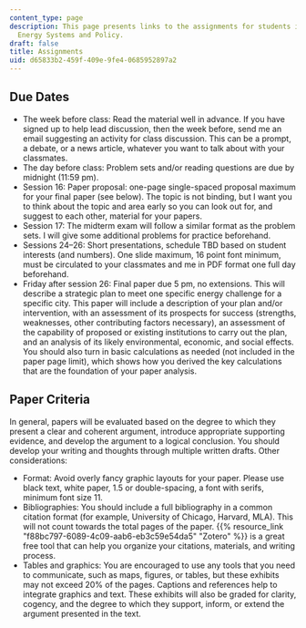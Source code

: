 ```yaml
---
content_type: page
description: This page presents links to the assignments for students in 11.165 Urban
  Energy Systems and Policy.
draft: false
title: Assignments
uid: d65833b2-459f-409e-9fe4-0685952897a2
---
```

## Due Dates

- The week before class: Read the material well in advance. If you have signed up to help lead discussion, then the week before, send me an email suggesting an activity for class discussion. This can be a prompt, a debate, or a news article, whatever you want to talk about with your classmates. 
- The day before class: Problem sets and/or reading questions are due by midnight (11:59 pm).
- Session 16: Paper proposal: one-page single-spaced proposal maximum for your final paper (see below). The topic is not binding, but I want you to think about the topic and area early so you can look out for, and suggest to each other, material for your papers.
- Session 17: The midterm exam will follow a similar format as the problem sets. I will give some additional problems for practice beforehand.
- Sessions 24–26: Short presentations, schedule TBD based on student interests (and numbers). One slide maximum, 16 point font minimum, must be circulated to your classmates and me in PDF format one full day beforehand.
- Friday after session 26: Final paper due 5 pm, no extensions. This will describe a strategic plan to meet one specific energy challenge for a specific city. This paper will include a description of your plan and/or intervention, with an assessment of its prospects for success (strengths, weaknesses, other contributing factors necessary), an assessment of the capability of proposed or existing institutions to carry out the plan, and an analysis of its likely environmental, economic, and social effects. You should also turn in basic calculations as needed (not included in the paper page limit), which shows how you derived the key calculations that are the foundation of your paper analysis.

## Paper Criteria 

In general, papers will be evaluated based on the degree to which they present a clear and coherent argument, introduce appropriate supporting evidence, and develop the argument to a logical conclusion. You should develop your writing and thoughts through multiple written drafts. Other considerations:

- Format: Avoid overly fancy graphic layouts for your paper. Please use black text, white paper, 1.5 or double-spacing, a font with serifs, minimum font size 11.
- Bibliographies: You should include a full bibliography in a common citation format (for example, University of Chicago, Harvard, MLA). This will not count towards the total pages of the paper. {{% resource_link "f88bc797-6089-4c09-aab6-eb3c59e54da5" "Zotero" %}} is a great free tool that can help you organize your citations, materials, and writing process.
- Tables and graphics: You are encouraged to use any tools that you need to communicate, such as maps, figures, or tables, but these exhibits may not exceed 20% of the pages. Captions and references help to integrate graphics and text. These exhibits will also be graded for clarity, cogency, and the degree to which they support, inform, or extend the argument presented in the text.